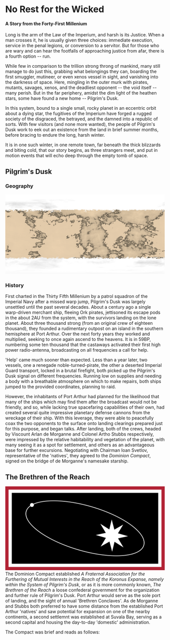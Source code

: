 # No Rest for the Wicked
#### A Story from the Forty-First Millenium

Long is the arm of the Law of the Imperium, and harsh is its Justice. When a man crosses it, he is usually given three choices: 
immediate execution, service in the penal legions, or conversion to a servitor. But for those who are wary and can hear the footfalls 
of approaching justice from afar, there is a fourth option -- run.

While few in comparison to the trillion strong throng of mankind, many still manage to do just this, grabbing what belongings they can, 
boarding the first smuggler, mutineer, or even xenos vessel in sight, and vanishing into the darkness of space. Here, mingling in the 
outer murk with pirates, mutants, savages, xenos, and the deadliest opponent -- the void itself -- many perish. But in the far 
periphery, amidst the dim light of the heathen stars, some have found a new home -- Pilgrim's Dusk.

In this system, bound to a single small, rocky planet in an eccentric orbit about a dying star, the fugitives of the Imperium have 
forged a rugged society of the disgraced, the betrayed, and the damned into a republic of sorts. With few visitors (and none more 
wanted), the people of Pilgrim's Dusk work to eek out an existence from the land in brief summer months, before bracing to endure the 
long, harsh winter.

It is in one such winter, in one remote town, far beneath the thick blizzards and biting cold, that our story begins, as three 
strangers meet, and put in motion events that will echo deep through the empty tomb of space.

## Pilgrim's Dusk
### Geography
![Pilgrim's Dusk](DuskMapAntique.gif)

### History

First charted in the Thirty Fifth Millenium by a patrol squadron of the Imperial Navy after a missed warp jump, Pilgrim's Dusk was 
largely unsettled until the past several decades. About a century ago a single warp-driven merchant ship, fleeing Ork pirates, 
jettisoned its escape pods in the about 2AU from the system, with the survivors landing on the lone planet. About three thousand strong 
(from an original crew of eighteen thousand), they founded a rudimentary outpost on an island in the southern hemisphere at Port Arthur. 
Over the next forty years they worked and multiplied, seeking to once again ascend to the heavens. It is in 59BP, numbering some ten 
thousand that the castaways activated their first high power radio-antenna, broadcasting on all frequencies a call for help. 

'Help' came much sooner than expected. Less than a year later, two vessels, one a renegade noble-turned-pirate, the other a deserted 
Imperial Guard transport, locked in a brutal firefight, both picked up the Pilgrim's Dusk signal on different frequencies. Running low
on supplies and needing a body with a breathable atmosphere on which to make repairs, both ships jumped to the provided coordinates, 
planning to raid.

However, the inhabitants of Port Arthur had planned for the likelihood that many of the ships which may find them after the broadcast 
would not be friendly, and so, while lacking true spacefaring capabilities of their own, had created several quite impressive planetary 
defense cannons from the wreckage of their ship. With this leverage, they were able to peacefully coax the two opponents to the surface 
onto landing clearings prepared just for this purpose, and began talks. After landing, both of the crews, headed by Viscount Arlan de 
Morganne and Colonel Artho Stubbs respectively, were impressed by the relative habitability and vegetation of the planet, with many 
seeing it as a spot for settlement, and others as an advantageous base for further excursions. Negotiating with Chairman Ioan Svetlov, 
representative of the 'natives', they agreed to the *Dominion Compact*, signed on the bridge of de Morganne's namesake starship.

## The Brethren of the Reach
![Flag of the Brethren of the Reach](Flag%20of%20the%20Brethren%20of%20the%20Reach.svg)
The Dominion Compact established *A Fraternal Association for the Furthering of Mutual Interests in the Reach of the Koronus Expanse, 
namely within the System of Pilgrim's Dusk*, or as it is more commonly known, *The Brethren of the Reach* a loose confederal government
for the organization and further rule of Pilgrim's Dusk. Port Arthur would serve as the sole port of landing, and the sight of annual 
'Brethren Conclaves'. As de Morganne and Stubbs both preferred to have some distance from the established Port Arthur 'natives' and saw 
potential for expansion on one of the nearby continents, a second settlemnt was established at Suvala Bay, serving as a second capital 
and housing the day-to-day 'domestic' administration.

The Compact was brief and reads as follows:

